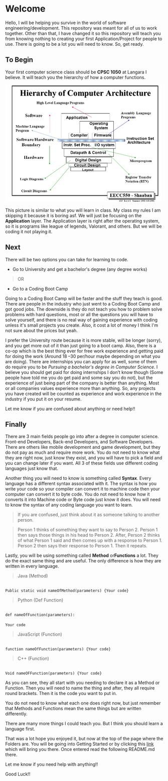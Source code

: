 # Welcome
Hello, I will be helping you survive in the world of software engineering/development. This repository was meant for all of us to work together. Other than that, I have changed it so this repository will teach you from knowing nothing to creating your first Application/Project for people to use. There is going to be a lot you will need to know. So, get ready. 

## To Begin  

Your first computer science class should be **CPSC 1050** at Langara I believe. It will teach you the hierarchy of how a computer functions.  

<img src="https://github.com/Dreamz2/Training-C/blob/main/images/computerthing.jpeg" width="500"> 

This picture is similar to what you will learn in class. My class my rules I am skipping it because it is boring asf. We will just be focusing on the **Application** layer. The Application layer is right after the operating system, so it is programs like league of legends, Valorant, and others. But we will be coding it not playing it.  

## Next  

There will be two options you can take for learning to code.  

- Go to University and get a bachelor's degree (any degree works)  

> OR  

- Go to a Coding Boot Camp  

Going to a Coding Boot Camp will be faster and the stuff they teach is good. There are people in the industry who just went to a Coding Boot Camp and got good jobs. The downside is they do not teach you how to problem solve problems with hard questions, most or all the questions you will have to solve yourself, and there is no real way of gaining experience with coding unless it's small projects you create. Also, it cost a lot of money I think I'm not sure about the prices but yeah.   

I prefer the University route because it is more stable, will be longer (sorry), and you get more out of it than just going to a boot camp. Also, there is a co-op which is the best thing ever for free work experience and getting paid for doing the work (Around 18 –30 per/hour maybe depending on what you are doing). There are internships you can apply for as well, some of them do require you to be *Pursuing a bachelor's degree in Computer Science*. I believe you should get paid for doing internships I don’t know though (Some people have told me you do get paid and some say you do not), but the experience of just being part of the company is better than anything. Most or all companies values experience more than anything. So, any projects you have created will be counted as experience and work experience in the industry if you put it on your resume.  

Let me know if you are confused about anything or need help!!  

## Finally  

There are 3 main fields people go into after a degree in computer science. Front-end Developers, Back-end Developers, and Software Developers. There are others like mobile development and game development, but they do not pay as much and require more work. You do not need to know what they are right now, just know they exist, and you will have to pick a field and you can change later if you want. All 3 of these fields use different coding languages just know that.   

Another thing you will need to know is something called **Syntax**. Every language has a different syntax associated with it. The syntax is how you write your code so your compiler can convert it to machine code then your computer can convert it to byte code. You do not need to know how it converts it into Machine code or Byte code just know it does. You will need to know the syntax of any coding language you want to learn.  

> If you are confused, just think about it as someone talking to another person.  

> Person 1 thinks of something they want to say to Person 2. Person 1 then says those things in his head to Person 2. After, Person 2 thinks of what Person 1 said and then comes up with a response to Person 1. Person 2 then says their response to Person 1. Then it repeats. 

Lastly, you will be using something called **Method** or**Functions** a lot. They do the exact same thing and are useful. The only difference is how they are written in every language.  

> Java (Method)  

```  

Public static void nameOfMethod(parameters) {Your code}  

```  

> Python (Def Function)  

```  

def nameOfFunction(parameters):  

Your code  

```  

> JavaScript (Function)  

```  

function nameOfFunction(parameters) {Your code}  

```  

> C++ (Function)  

```  

Void nameOFFunction(parameters) {Your code}  

```  

As you can see, they all start with you needing to declare it as a Method or Function. Then you will need to name the thing and after, they all require round brackets. Then it is the code you want to put in.  

You do not need to know what each one does right now, but just remember that Methods and Functions mean the same things but are written differently.  

There are many more things I could teach you. But I think you should learn a language first. 

That was a lot hope you enjoyed it, but now at the top of the page where the Folders are. You will be going into Getting Started or by clicking this [link](https://github.com/Dreamz2/Training-C/tree/main/Getting%20Started) which will bring you there. Once entered read the following README.md there.  

Let me know if you need help with anything!! 

Good Luck!! 
